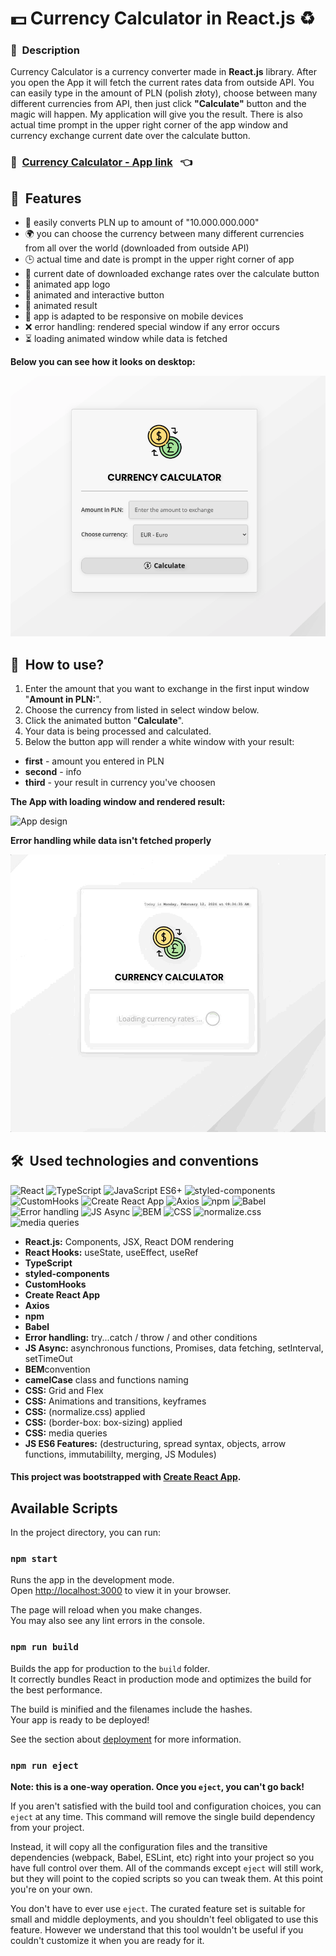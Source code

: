 # 💵 Currency Calculator in React.js ♻️

### 📝&nbsp; **Description**

Currency Calculator is a currency converter made in **React.js** library. After you open the App it will fetch the current rates data from outside API. You can easily type in the amount of PLN (polish złoty), choose between many different currencies from API, then just click **"Calculate"** button and the magic will happen. My application will give you the result. There is also actual time prompt in the upper right corner of the app window and currency exchange current date over the calculate button.

### 🚀&nbsp; **[Currency Calculator - App link](https://traczoskar.github.io/currency_calculator_react/)** &nbsp; 👈

## 🌟&nbsp; Features

- 🔄 easily converts PLN up to amount of "10.000.000.000"
- 🌍 you can choose the currency between many different currencies from all over the world (downloaded from outside API)
- 🕒 actual time and date is prompt in the upper right corner of app
- 📅 current date of downloaded exchange rates over the calculate button
- 🎉 animated app logo
- 🎨 animated and interactive button
- 🎇 animated result
- 📱 app is adapted to be responsive on mobile devices
- ❌ error handling: rendered special window if any error occurs
- ⏳ loading animated window while data is fetched

**Below you can see how it looks on desktop:**

![App design](/github/app_start.png)

## 🤔&nbsp; How to use?

1. Enter the amount that you want to exchange in the first input window "**Amount in PLN:**".
2. Choose the currency from listed in select window below.
3. Click the animated button "**Calculate**".
4. Your data is being processed and calculated.
5. Below the button app will render a white window with your result:

- **first** - amount you entered in PLN
- **second** - info
- **third** - your result in currency you've choosen

**The App with loading window and rendered result:**

![App design](/github/currency_calculator_gif.gif)

**Error handling while data isn't fetched properly**

![App design](/github/currency_calculator_gif_error.gif)

## 🛠️&nbsp; Used technologies and conventions

![React](https://camo.githubusercontent.com/31b08faa61951179c95f91d42f8ce1b56012e80fa6e269d23221031d1b13fd0d/68747470733a2f2f696d672e736869656c64732e696f2f62616467652f52656163742d3631444146422e7376673f7374796c653d666f722d7468652d6261646765266c6f676f3d5265616374266c6f676f436f6c6f723d626c61636b)
![TypeScript](https://img.shields.io/badge/TypeScript-222222.svg?style=for-the-badge&logo=typescript&logoColor=3178C6)
![JavaScript ES6+](https://img.shields.io/badge/JavaScript_ES6+-F7DF1E.svg?style=for-the-badge&logo=javascript&logoColor=black)
![styled-components](https://img.shields.io/badge/styled_components-DB7093.svg?style=for-the-badge&logo=styled-components&logoColor=white)
![CustomHooks](https://img.shields.io/badge/CustomHooks-61DAFB.svg?style=for-the-badge&logo=react&logoColor=white)
![Create React App](https://img.shields.io/badge/Create_React_App-61DAFB.svg?style=for-the-badge&logo=react&logoColor=white)
![Axios](https://img.shields.io/badge/Axios-56A9FA.svg?style=for-the-badge&logo=axios&logoColor=white)
![npm](https://img.shields.io/badge/npm-CB3837.svg?style=for-the-badge&logo=npm&logoColor=white)
![Babel](https://img.shields.io/badge/Babel-F9DC3E.svg?style=for-the-badge&logo=babel&logoColor=black)
![Error handling](https://img.shields.io/badge/Error_handling-FF5733.svg?style=for-the-badge&logo=error&logoColor=white)
![JS Async](https://img.shields.io/badge/JS_Async-6E4A7E.svg?style=for-the-badge&logo=javascript&logoColor=white)
![BEM](https://img.shields.io/badge/BEM-2B2B2B.svg?style=for-the-badge&logo=css3&logoColor=white)
![CSS](https://img.shields.io/badge/CSS-1572B6.svg?style=for-the-badge&logo=css3&logoColor=white)
![normalize.css](https://img.shields.io/badge/normalize.css-00BCD4.svg?style=for-the-badge&logo=css3&logoColor=white)
![media queries](https://img.shields.io/badge/media_queries-4CAF50.svg?style=for-the-badge&logo=css3&logoColor=white)

- **React.js:** Components, JSX, React DOM rendering
- **React Hooks:** useState, useEffect, useRef
- **TypeScript**
- **styled-components**
- **CustomHooks**
- **Create React App**
- **Axios**
- **npm**
- **Babel**
- **Error handling:** try...catch / throw / and other conditions
- **JS Async:** asynchronous functions, Promises, data fetching, setInterval, setTimeOut
- **BEM**convention
- **camelCase** class and functions naming
- **CSS:** Grid and Flex
- **CSS:** Animations and transitions, keyframes
- **CSS:** (normalize.css) applied
- **CSS:** (border-box: box-sizing) applied
- **CSS:** media queries
- **JS ES6 Features:** (destructuring, spread syntax, objects, arrow functions, immutabililty, merging, JS Modules)

#### This project was bootstrapped with [Create React App](https://github.com/facebook/create-react-app).

## Available Scripts

In the project directory, you can run:

### `npm start`

Runs the app in the development mode.\
Open [http://localhost:3000](http://localhost:3000) to view it in your browser.

The page will reload when you make changes.\
You may also see any lint errors in the console.

### `npm run build`

Builds the app for production to the `build` folder.\
It correctly bundles React in production mode and optimizes the build for the best performance.

The build is minified and the filenames include the hashes.\
Your app is ready to be deployed!

See the section about [deployment](https://facebook.github.io/create-react-app/docs/deployment) for more information.

### `npm run eject`

**Note: this is a one-way operation. Once you `eject`, you can't go back!**

If you aren't satisfied with the build tool and configuration choices, you can `eject` at any time. This command will remove the single build dependency from your project.

Instead, it will copy all the configuration files and the transitive dependencies (webpack, Babel, ESLint, etc) right into your project so you have full control over them. All of the commands except `eject` will still work, but they will point to the copied scripts so you can tweak them. At this point you're on your own.

You don't have to ever use `eject`. The curated feature set is suitable for small and middle deployments, and you shouldn't feel obligated to use this feature. However we understand that this tool wouldn't be useful if you couldn't customize it when you are ready for it.
